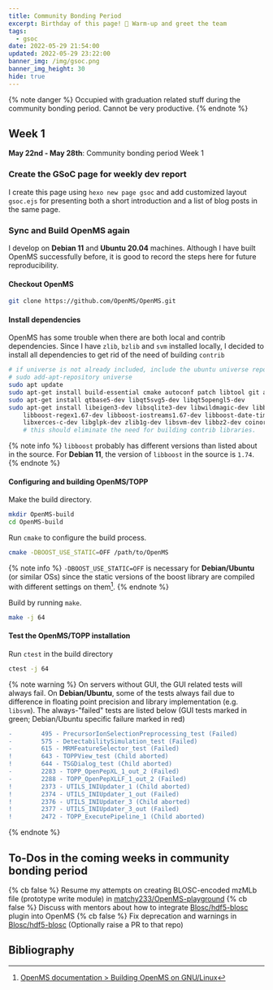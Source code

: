 ```yaml
---
title: Community Bonding Period
excerpt: Birthday of this page! 🎉 Warm-up and greet the team
tags:
  - gsoc
date: 2022-05-29 21:54:00
updated: 2022-05-29 23:22:00
banner_img: /img/gsoc.png
banner_img_height: 30
hide: true
---
```


{% note danger %}
Occupied with graduation related stuff during the community bonding period. Cannot be very productive.
{% endnote %}

## Week 1

**May 22nd - May 28th**: Community bonding period Week 1

### Create the GSoC page for weekly dev report

I create this page using `hexo new page gsoc` and add customized layout `gsoc.ejs` for presenting both a short introduction and a list of blog posts in the same page.

### Sync and Build OpenMS again

I develop on **Debian 11** and **Ubuntu 20.04** machines. Although I have built OpenMS successfully before, it is good to record the steps here for future reproducibility.

#### Checkout OpenMS

```bash
git clone https://github.com/OpenMS/OpenMS.git
```

#### Install dependencies

OpenMS has some trouble when there are both local and contrib dependencies. Since I have `zlib`, `bzlib` and `svm` installed locally, I decided to install all dependencies to get rid of the need of building `contrib`

```bash
# if universe is not already included, include the ubuntu universe repository and update
# sudo add-apt-repository universe
sudo apt update
sudo apt-get install build-essential cmake autoconf patch libtool git automake
sudo apt-get install qtbase5-dev libqt5svg5-dev libqt5opengl5-dev
sudo apt-get install libeigen3-dev libsqlite3-dev libwildmagic-dev libboost-random1.67-dev \
    libboost-regex1.67-dev libboost-iostreams1.67-dev libboost-date-time1.67-dev libboost-math1.67-dev \
    libxerces-c-dev libglpk-dev zlib1g-dev libsvm-dev libbz2-dev coinor-libcoinmp-dev libhdf5-dev
    # this should eliminate the need for building contrib libraries.
```

{% note info %}
`libboost` probably has different versions than listed about in the source. For **Debian 11**, the version of `libboost` in the source is `1.74`.
{% endnote %}

#### Configuring and building OpenMS/TOPP

Make the build directory.

```bash
mkdir OpenMS-build
cd OpenMS-build
```

Run `cmake` to configure the build process.

```bash
cmake -DBOOST_USE_STATIC=OFF /path/to/OpenMS
```

{% note info %}
`-DBOOST_USE_STATIC=OFF` is necessary for **Debian/Ubuntu** (or similar OSs) since the static versions of the boost library are compiled with different settings on them[^1].
{% endnote %}

Build by running `make`.

```bash
make -j 64
```

#### Test the OpenMS/TOPP installation

Run `ctest` in the build directory

```bash
ctest -j 64
```

{% note warning %}
On servers without GUI, the GUI related tests will always fail.
On **Debian/Ubuntu**, some of the tests always fail due to difference in floating point precision and library implementation (e.g. `libsvm`).
The always-"failed" tests are listed below (GUI tests marked in green; Debian/Ubuntu specific failure marked in red)

```diff
-        495 - PrecursorIonSelectionPreprocessing_test (Failed)
-        575 - DetectabilitySimulation_test (Failed)
-        615 - MRMFeatureSelector_test (Failed)
!        643 - TOPPView_test (Child aborted)
!        644 - TSGDialog_test (Child aborted)
-        2283 - TOPP_OpenPepXL_1_out_2 (Failed)
-        2288 - TOPP_OpenPepXLLF_1_out_2 (Failed)
!        2373 - UTILS_INIUpdater_1 (Child aborted)
!        2374 - UTILS_INIUpdater_1_out (Failed)
!        2376 - UTILS_INIUpdater_3 (Child aborted)
!        2377 - UTILS_INIUpdater_3_out (Failed)
!        2472 - TOPP_ExecutePipeline_1 (Child aborted)
```
{% endnote %}

## To-Dos in the coming weeks in community bonding period

{% cb false %} Resume my attempts on creating BLOSC-encoded mzMLb file (prototype write module) in <a href='https://github.com/matchy233/OpenMS-playground'>matchy233/OpenMS-playground</a>
{% cb false %} Discuss with mentors about how to integrate <a href='https://github.com/Blosc/hdf5-blosc'>Blosc/hdf5-blosc</a> plugin into OpenMS
{% cb false %} Fix deprecation and warnings in <a href='https://github.com/Blosc/hdf5-blosc'>Blosc/hdf5-blosc</a> (Optionally raise a PR to that repo)

## Bibliography

[^1]: [OpenMS documentation > Building OpenMS on GNU/Linux](https://abibuilder.informatik.uni-tuebingen.de/archive/openms/Documentation/nightly/html/install_linux.html)
